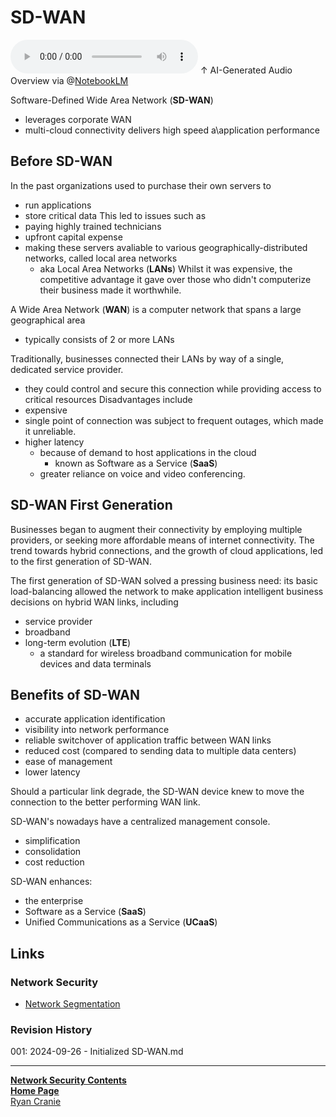 # SD-WAN

<audio controls>
    <source src="https://github.com/ryancranie/notes/raw/refs/heads/main/Attachments/Audio/SD-WAN.mp3" type="audio/mpeg">
    Your browser does not support the audio tag.
</audio>
↑ AI-Generated Audio Overview via @<a href="https://notebooklm.google/">NotebookLM</a>

Software-Defined Wide Area Network (**SD-WAN**)
- leverages corporate WAN
- multi-cloud connectivity
delivers high speed a\application performance

## Before SD-WAN
In the past organizations used to purchase their own servers to
- run applications
- store critical data
This led to issues such as 
- paying highly trained technicians
- upfront capital expense
- making these servers avaliable to various geographically-distributed networks, called local area networks
	- aka Local Area Networks (**LANs**)
Whilst it was expensive, the competitive advantage it gave over those who didn't computerize their business made it worthwhile.

A Wide Area Network (**WAN**) is a computer network that spans a large geographical area
- typically consists of 2 or more LANs

Traditionally, businesses connected their LANs by way of a single, dedicated service provider.
- they could control and secure this connection while providing access to critical resources
Disadvantages include
- expensive
- single point of connection was subject to frequent outages, which made it unreliable.
- higher latency
	- because of demand to host applications in the cloud
		- known as Software as a Service (**SaaS**)
	- greater reliance on voice and video conferencing.

## SD-WAN First Generation
Businesses began to augment their connectivity by employing multiple providers, or seeking more affordable means of internet connectivity. The trend towards hybrid connections, and the growth of cloud applications, led to the first generation of SD-WAN.

The first generation of SD-WAN solved a pressing business need: its basic load-balancing allowed the network to make application intelligent business decisions on hybrid WAN links, including
- service provider
- broadband
- long-term evolution (**LTE**)
	- a standard for wireless broadband communication for mobile devices and data terminals

## Benefits of SD-WAN
- accurate application identification
- visibility into network performance
- reliable switchover of application traffic between WAN links
- reduced cost (compared to sending data to multiple data centers)
- ease of management
- lower latency

Should a particular link degrade, the SD-WAN device knew to move the connection to the better performing WAN link.

SD-WAN's nowadays have a centralized management console.
- simplification
- consolidation
- cost reduction

SD-WAN enhances:
- the enterprise
- Software as a Service (**SaaS**)
- Unified Communications as a Service (**UCaaS**)

## Links
### Network Security

- [Network Segmentation](https://notes.ryancranie.com/Notes/Network%20Security/Network%20Segmentation)


### Revision History
001: 2024-09-26 - Initialized SD-WAN.md

---
<b>[Network Security Contents](https://notes.ryancranie.com/Contents/Network%20Security%20Contents)<br>[Home Page](https://notes.ryancranie.com)<br></b>[Ryan Cranie](https://www.ryancranie.com)